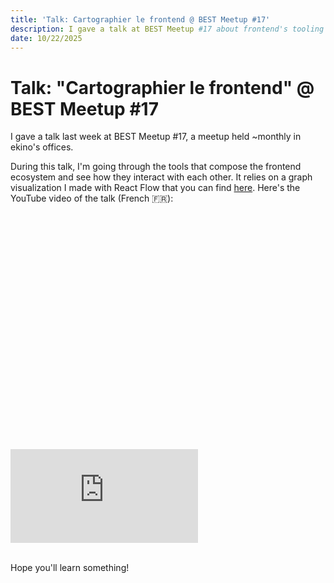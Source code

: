 ```yaml
---
title: 'Talk: Cartographier le frontend @ BEST Meetup #17'
description: I gave a talk at BEST Meetup #17 about frontend's tooling ecosystem. Here's the YouTube video.
date: 10/22/2025
---
```


# Talk: "Cartographier le frontend" @ BEST Meetup #17

I gave a talk last week at BEST Meetup #17, a meetup held ~monthly in ekino's offices.

During this talk, I'm going through the tools that compose the frontend ecosystem and see how they interact with each other. It relies on a graph visualization I made with React Flow that you can find [here](https://frontend-tooling-overview.netlify.app). Here's the YouTube video of the talk (French 🇫🇷):

<div class="relative w-full overflow-hidden" style="padding-top: 75%;">
  <iframe class="absolute inset-0 w-full h-full" src="https://www.youtube.com/embed/0zvlYQaHHmU" title="Cartographier le Frontend : exploration et interactions des outils - Maxime Dubourg, Ingé Front Sen." frameborder="0" allow="accelerometer; autoplay; clipboard-write; encrypted-media; gyroscope; picture-in-picture; web-share" allowfullscreen referrerpolicy="strict-origin-when-cross-origin"></iframe>
</div>

</br >

Hope you'll learn something!
